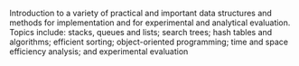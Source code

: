 Introduction to a variety of practical and important data structures and methods for implementation and for experimental and analytical evaluation. Topics include: stacks, queues and lists; search trees; hash tables and algorithms; efficient sorting; object-oriented programming; time and space efficiency analysis; and experimental evaluation
